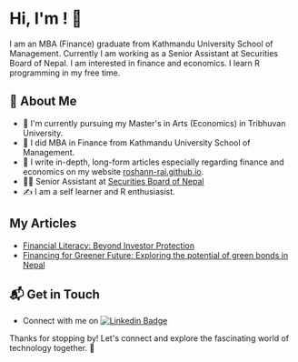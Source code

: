 
# Hi, I'm <ROSHAN RAI>! 👋

I am an MBA (Finance) graduate from Kathmandu University School of Management. Currently I am working as a Senior Assistant at Securities Board of Nepal. I am interested in finance and economics. I learn R programming in my free time.


## 🚀 About Me

- 🔭 I'm currently pursuing my Master's in Arts (Economics) in Tribhuvan University.
- 🔭 I did MBA in Finance from Kathmandu University School of Management.
- 📝 I write in-depth, long-form articles especially regarding finance and economics on my website [roshann-rai.github.io](https://roshann-rai.github.io/).
- 👨‍💼 Senior Assistant at [Securities Board of Nepal](https://sebon.gov.np/)
- ✍️ I am a self learner and R enthusiasist.

## My Articles
- [Financial Literacy: Beyond Investor Protection](https://roshann-rai.github.io/2/)
- [Financing for Greener Future: Exploring the potential of green bonds in Nepal](https://roshann-rai.github.io/1/)


## 📬 Get in Touch

- Connect with me on [![Linkedin Badge](https://img.shields.io/badge/-Linkedin-blue?style=flat&logo=Linkedin&logoColor=white)](https://www.linkedin.com/in/roshan-rai-935301217/)

Thanks for stopping by! Let's connect and explore the fascinating world of technology together. 🚀
